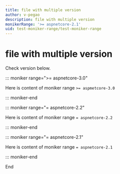 ```yaml
---
title: file with multiple version
author: v-pegao
description: file with multiple version
monikerRange: '>= aspnetcore-2.1'
uid: test-moniker-range/test-moniker-range
---
```


# file with multiple version

Check version below.

::: moniker range=">= aspnetcore-3.0"

Here is content of moniker range `>= aspmetcore-3.0`

::: moniker-end

::: moniker range="= aspnetcore-2.2"

Here is content of moniker range `= aspnetcore-2.2`

::: moniker-end

::: moniker range="= aspnetcore-2.1"

Here is content of moniker range `= aspnetcore-2.1`

::: moniker-end

End
